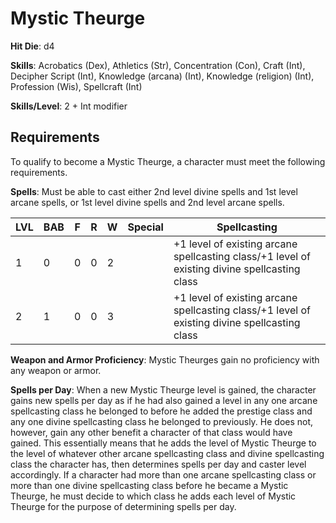 # Mystic Theurge

**Hit Die**: d4

**Skills**: Acrobatics (Dex), Athletics (Str), Concentration (Con), Craft (Int), Decipher Script (Int), Knowledge (arcana) (Int), Knowledge (religion) (Int), Profession (Wis), Spellcraft (Int)

**Skills/Level**: 2 + Int modifier

## Requirements

To qualify to become a Mystic Theurge, a character must meet the following requirements.

**Spells**: Must be able to cast either 2nd level divine spells and 1st level arcane spells, or 1st level divine spells and 2nd level arcane spells.

LVL | BAB | F | R | W | Special | Spellcasting
--- | --- | - | - | - | ------- | ------------
1   | 0   | 0 | 0 | 2 | | +1 level of existing arcane spellcasting class/+1 level of existing divine spellcasting class 
2   | 1   | 0 | 0 | 3 | | +1 level of existing arcane spellcasting class/+1 level of existing divine spellcasting class

**Weapon and Armor Proficiency**: Mystic Theurges gain no proficiency with any weapon or armor.

**Spells per Day**: When a new Mystic Theurge level is gained, the character gains new spells per day as if he had also gained a level in any one arcane spellcasting class he belonged to before he added the prestige class and any one divine spellcasting class he belonged to previously. He does not, however, gain any other benefit a character of that class would have gained. This essentially means that he adds the level of Mystic Theurge to the level of whatever other arcane spellcasting class and divine spellcasting class the character has, then determines spells per day and caster level accordingly. If a character had more than one arcane spellcasting class or more than one divine spellcasting class before he became a Mystic Theurge, he must decide to which class he adds each level of Mystic Theurge for the purpose of determining spells per day.